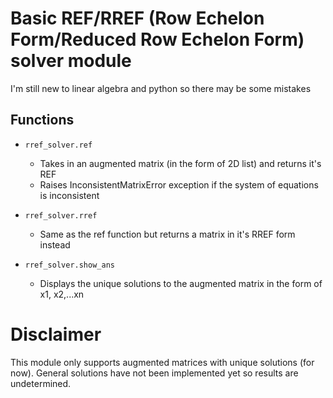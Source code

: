 # Basic REF/RREF (Row Echelon Form/Reduced Row Echelon Form) solver module
I'm still new to linear algebra and python so there may be some mistakes

## Functions
- `rref_solver.ref`
  - Takes in an augmented matrix (in the form of 2D list) and returns it's REF
  - Raises InconsistentMatrixError exception if the system of equations is inconsistent 
 
- `rref_solver.rref`
  - Same as the ref function but returns a matrix in it's RREF form instead

- `rref_solver.show_ans`
  - Displays the unique solutions to the augmented matrix in the form of x1, x2,...xn

# **Disclaimer**
This module only supports augmented matrices with unique solutions (for now).
General solutions have not been implemented yet so results are undetermined.
